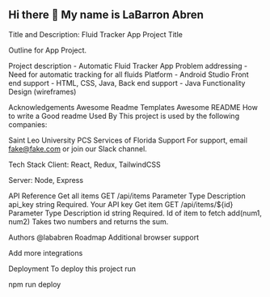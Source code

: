 ## Hi there 👋 My name is LaBarron Abren

Title and Description: Fluid Tracker App Project Title

Outline for App Project.

Project description - Automatic Fluid Tracker App
Problem addressing - Need for automatic tracking for all fluids
Platform - Android Studio Front end support - HTML, CSS, Java, Back end support - Java
Functionality Design (wireframes)

Acknowledgements
Awesome Readme Templates
Awesome README
How to write a Good readme
Used By
This project is used by the following companies:

Saint Leo University
PCS Services of Florida
Support
For support, email fake@fake.com or join our Slack channel.

Tech Stack
Client: React, Redux, TailwindCSS

Server: Node, Express

API Reference
Get all items
  GET /api/items
Parameter	Type	Description
api_key	string	Required. Your API key
Get item
  GET /api/items/${id}
Parameter	Type	Description
id	string	Required. Id of item to fetch
add(num1, num2)
Takes two numbers and returns the sum.

Authors
@lababren
Roadmap
Additional browser support

Add more integrations

Deployment
To deploy this project run

  npm run deploy
<!--
**lababren/lababren** is a ✨ _special_ ✨ repository because its `README.md` (this file) appears on your GitHub profile.

Here are some ideas to get you started:

- 🔭 I’m currently working on ...
- 🌱 I’m currently learning ...
- 👯 I’m looking to collaborate on ...
- 🤔 I’m looking for help with ...
- 💬 Ask me about ...
- 📫 How to reach me: ...
- 😄 Pronouns: ...
- ⚡ Fun fact: ...
-->
